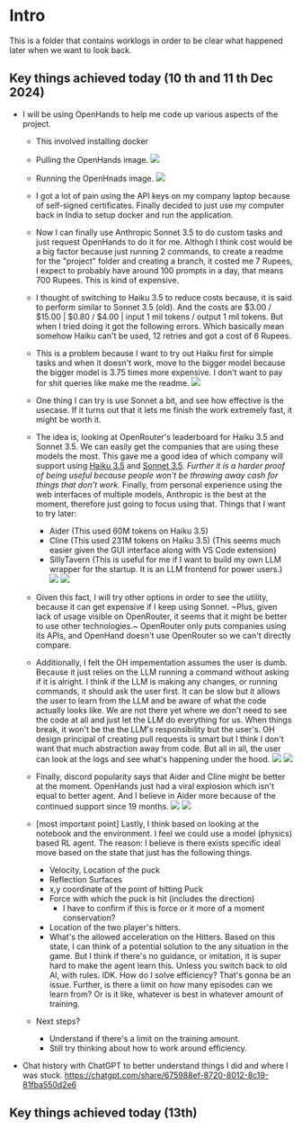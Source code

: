 # Intro

This is a folder that contains worklogs in order to be clear what happened later when we want to look back. 


## Key things achieved today (10 th and 11 th Dec 2024)

* I will be using OpenHands to help me code up various aspects of the project.  

  * This involved installing docker
  * Pulling the OpenHands image. ![](img/pull-oh.jpg)
  * Running the OpenHnads image. ![](img/run-oh.jpg)
  * I got a lot of pain using the API keys on my company laptop because of self-signed certificates. 
  Finally decided to just use my computer back in India to setup docker and run the application. 
  * Now I can finally use Anthropic Sonnet 3.5 to do custom tasks and just request OpenHands to do it for me. 
  Althogh I think cost would be a big factor because just running 2 commands, to create a readme for the "project"
  folder and creating a branch, it costed me 7 Rupees, I expect to probably have around 100 prompts in a day,
  that means 700 Rupees. This is kind of expensive.
  * I thought of switching to Haiku 3.5 to reduce costs because, it is said to perform similar to Sonnet 3.5 (old).
  And the costs are $3.00 / $15.00 |  $0.80 / $4.00 | input 1 mil tokens / output 1 mil tokens. But when I tried doing it
  got the following errors. Which basically mean somehow Haiku can't be used, 12 retries and got a cost of 6 Rupees.
  * This is a problem because I want to try out Haiku first for simple tasks and when it doesn't work, move to the bigger model
  because the bigger model is 3.75 times more expensive. I don't want to pay for shit queries like make me the readme. ![](img/12retry-haiku-oh.jpg)
  * One thing I can try is use Sonnet a bit, and see how effective is the usecase. If it turns out that it lets me finish the work
  extremely fast, it might be worth it. 
  * The idea is, looking at OpenRouter's leaderboard for Haiku 3.5 and Sonnet 3.5. We can easily get the companies that are 
  using these models the most. This gave me a good idea of which company will support using 
  [Haiku 3.5](https://openrouter.ai/anthropic/claude-3.5-haiku) and [Sonnet 3.5](https://openrouter.ai/anthropic/claude-3.5-sonnet). _Further it is a harder 
  proof of being useful because people won't be throwing away cash for things that don't work._ Finally, from personal experience using the web interfaces
  of multiple models, Anthropic is the best at the moment, therefore just going to focus using that.
  Things that I want to try later:
    * Aider (This used 60M tokens on Haiku 3.5)
    * Cline (This used 231M tokens on Haiku 3.5) (This seems much easier given the GUI interface along with VS Code extension)
    * SillyTavern (This is useful for me if I want to build my own LLM wrapper for the startup. It is an LLM frontend for power users.)
    ![](img/who-uses-haiku3.5-dec-2024.jpg)
    ![](img/who-uses-sonnet3.5-dec-2024.jpg)
  * Given this fact, I will try other options in order to see the utility, because it can get expensive if I keep using Sonnet. ~Plus, given lack of usage
  visible on OpenRouter, it seems that it might be better to use other technologies.~ OpenRouter only puts companies using its APIs, and OpenHand doesn't
  use OpenRouter so we can't directly compare.
  * Additionally, I felt the OH impementation assumes the user is dumb. Because it just relies on the LLM running a command
  without asking if it is alright. I think if the LLM is making any changes, or running commands, it should ask the user first.
  It can be slow but it allows the user to learn from the LLM and be aware of what the code actually looks like. We are not there
  yet where we don't need to see the code at all and just let the LLM do everything for us. When things break, it won't be the the
  LLM's responsibility but the user's. OH design principal of creating pull requests is smart but I think I don't want that much 
  abstraction away from code. But all in all, the user can look at the logs and see what's happening under the hood. ![](img/oh-thinking.jpg)
  ![](img/oh-thinking-2.jpg)
  * Finally, discord popularity says that Aider and Cline might be better at the moment. OpenHands just had a viral explosion which isn't equal to
  better agent. And I believe in Aider more because of the continued support since 19 months.
  ![](img/popolarity1.jpg)
  ![](img/popolarity2.jpg)


  * \[most important point\] Lastly, I think based on looking at the notebook and the environment. I feel we could use a model (physics) based RL agent. The reason: I believe is there exists specific ideal move based on the state that just has the following things.
    * Velocity, Location of the puck
    * Reflection Surfaces
    * x,y coordinate of the point of hitting Puck
    * Force with which the puck is hit (includes the direction)
      * I have to confirm if this is force or it more of a moment conservation?
    * Location of the two player's hitters.
    * What's the allowed acceleration on the Hitters.
    Based on this state, I can think of a potential solution to the any situation in the game. But I think if there's no guidance, or imitation, it is super hard to make the agent learn this. Unless you switch back to old AI, with rules. IDK. How do I solve efficiency? That's gonna be an issue. Further, is there a limit on how many episodes can we learn from? Or is it like, whatever is best in whatever amount of training.

  * Next steps?
    * Understand if there's a limit on the training amount.
    * Still try thinking about how to work around efficiency. 

* Chat history with ChatGPT to better understand things I did and where I was stuck.
https://chatgpt.com/share/675988ef-8720-8012-8c19-81fba550d2e6

## Key things achieved today (13th)
